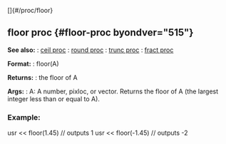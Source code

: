 []{#/proc/floor}
## floor proc {#floor-proc byondver="515"}
**See also:**
:   [ceil proc](#/proc/ceil)
:   [round proc](#/proc/round)
:   [trunc proc](#/proc/trunc)
:   [fract proc](#/proc/fract)
<!-- -->
**Format:**
:   floor(A)
<!-- -->
**Returns:**
:   the floor of A
<!-- -->
**Args:**
:   A: A number, pixloc, or vector.
Returns the floor of A (the largest integer less than or equal to A).
### Example:
usr \<\< floor(1.45) // outputs 1 usr \<\< floor(-1.45) // outputs -2
